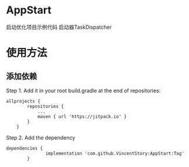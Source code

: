 # AppStart
启动优化项目示例代码
启动器TaskDispatcher

	
# 使用方法
## 添加依赖
Step 1. Add it in your root build.gradle at the end of repositories:
```
allprojects {
		repositories {
			...
			maven { url 'https://jitpack.io' }
		}
	}

``` 
Step 2. Add the dependency

```
dependencies {
	           implementation 'com.github.VincentStory:AppStart:Tag'
	    }

``` 
